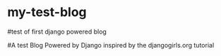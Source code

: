 # my-test-blog
#test of first django powered blog




#A test Blog Powered by Django inspired by the djangogirls.org tutorial
